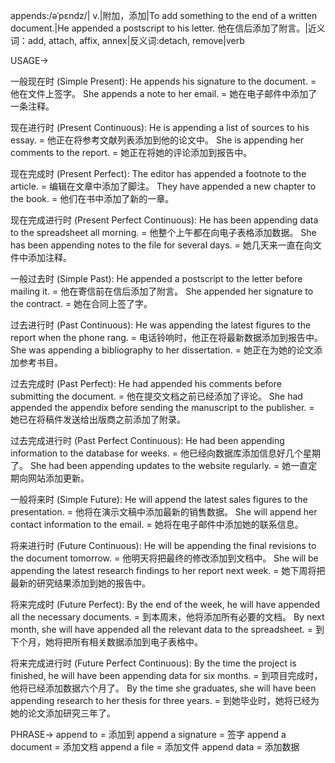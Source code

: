appends:/əˈpɛndz/| v.|附加，添加|To add something to the end of a written document.|He appended a postscript to his letter. 他在信后添加了附言。|近义词：add, attach, affix, annex|反义词:detach, remove|verb

USAGE->

一般现在时 (Simple Present):
He appends his signature to the document. = 他在文件上签字。
She appends a note to her email. = 她在电子邮件中添加了一条注释。

现在进行时 (Present Continuous):
He is appending a list of sources to his essay. = 他正在将参考文献列表添加到他的论文中。
She is appending her comments to the report. = 她正在将她的评论添加到报告中。

现在完成时 (Present Perfect):
The editor has appended a footnote to the article. = 编辑在文章中添加了脚注。
They have appended a new chapter to the book. = 他们在书中添加了新的一章。

现在完成进行时 (Present Perfect Continuous):
He has been appending data to the spreadsheet all morning. = 他整个上午都在向电子表格添加数据。
She has been appending notes to the file for several days. = 她几天来一直在向文件中添加注释。

一般过去时 (Simple Past):
He appended a postscript to the letter before mailing it. = 他在寄信前在信后添加了附言。
She appended her signature to the contract. = 她在合同上签了字。

过去进行时 (Past Continuous):
He was appending the latest figures to the report when the phone rang. = 电话铃响时，他正在将最新数据添加到报告中。
She was appending a bibliography to her dissertation. = 她正在为她的论文添加参考书目。

过去完成时 (Past Perfect):
He had appended his comments before submitting the document. = 他在提交文档之前已经添加了评论。
She had appended the appendix before sending the manuscript to the publisher. = 她已在将稿件发送给出版商之前添加了附录。

过去完成进行时 (Past Perfect Continuous):
He had been appending information to the database for weeks. = 他已经向数据库添加信息好几个星期了。
She had been appending updates to the website regularly. = 她一直定期向网站添加更新。

一般将来时 (Simple Future):
He will append the latest sales figures to the presentation. = 他将在演示文稿中添加最新的销售数据。
She will append her contact information to the email. = 她将在电子邮件中添加她的联系信息。

将来进行时 (Future Continuous):
He will be appending the final revisions to the document tomorrow. = 他明天将把最终的修改添加到文档中。
She will be appending the latest research findings to her report next week. = 她下周将把最新的研究结果添加到她的报告中。

将来完成时 (Future Perfect):
By the end of the week, he will have appended all the necessary documents. = 到本周末，他将添加所有必要的文档。
By next month, she will have appended all the relevant data to the spreadsheet. = 到下个月，她将把所有相关数据添加到电子表格中。

将来完成进行时 (Future Perfect Continuous):
By the time the project is finished, he will have been appending data for six months. = 到项目完成时，他将已经添加数据六个月了。
By the time she graduates, she will have been appending research to her thesis for three years. = 到她毕业时，她将已经为她的论文添加研究三年了。


PHRASE->
append to = 添加到
append a signature = 签字
append a document = 添加文档
append a file = 添加文件
append data = 添加数据
